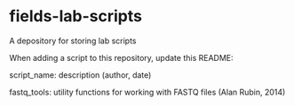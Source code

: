 # fields-lab-scripts
A depository for storing lab scripts

When adding a script to this repository, update this README:

script_name: description (author, date)

fastq_tools: utility functions for working with FASTQ files (Alan Rubin, 2014)
